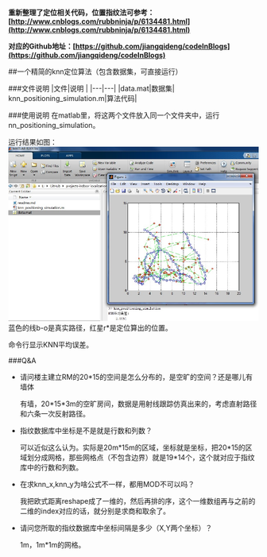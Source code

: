 **重新整理了定位相关代码，位置指纹法可参考：[http://www.cnblogs.com/rubbninja/p/6134481.html](http://www.cnblogs.com/rubbninja/p/6134481.html)**

**对应的Github地址：[https://github.com/jiangqideng/codeInBlogs](https://github.com/jiangqideng/codeInBlogs)**

##一个精简的knn定位算法（包含数据集，可直接运行）

###文件说明
|文件|说明 |
|---|---|
|data.mat|数据集|
knn_positioning_simulation.m|算法代码|

###使用说明
在matlab里，将这两个文件放入同一个文件夹中，运行nn_positioning_simulation。

运行结果如图：![](https://raw.githubusercontent.com/jiangqideng/resources/master/knn_positioning_simulation.jpg)
蓝色的线b-o是真实路径，红星r*是定位算出的位置。

命令行显示KNN平均误差。

###Q&A

+ 请问楼主建立RM的20\*15的空间是怎么分布的，是空旷的空间？还是哪儿有墙体

	有墙，20\*15\*3m的空旷房间，数据是用射线跟踪仿真出来的，考虑直射路径和六条一次反射路径。

+ 指纹数据库中坐标是不是就是行数和列数？

	可以近似这么认为。实际是20m\*15m的区域，坐标就是坐标，把20\*15的区域划分成网格，那些网格点（不包含边界）就是19\*14个，这个就对应于指纹库中的行数和列数。

+ 在求knn\_x,knn\_y为啥公式不一样，都用MOD不可以吗？

	我把欧式距离reshape成了一维的，然后再排的序，这个一维数组再与之前的二维的index对应的话，就分别是求商和取余了。

+ 请问您所取的指纹数据库中坐标间隔是多少（X,Y两个坐标）？

	1m，1m\*1m的网格。